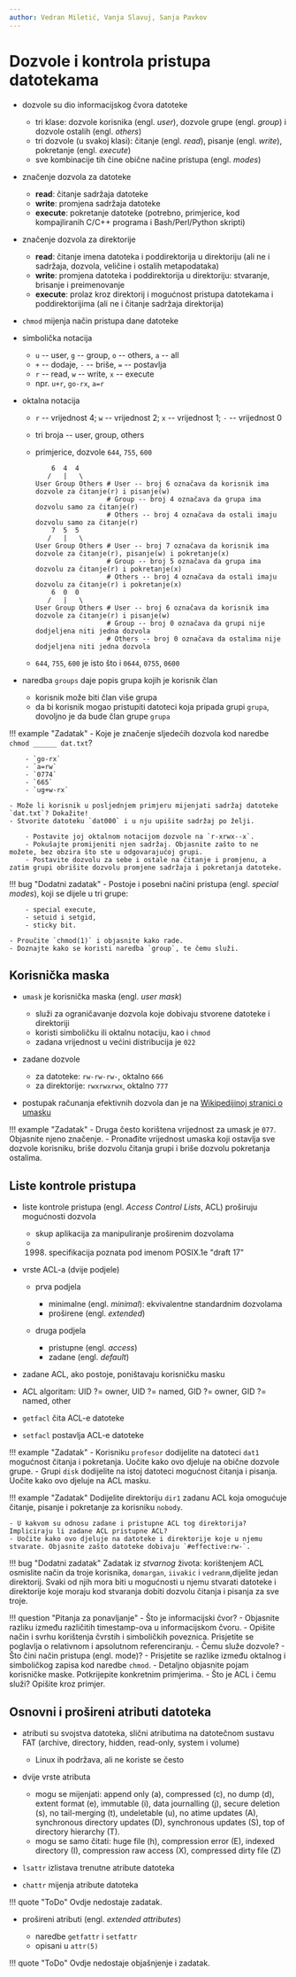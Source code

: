```yaml
---
author: Vedran Miletić, Vanja Slavuj, Sanja Pavkov
---
```


# Dozvole i kontrola pristupa datotekama

- dozvole su dio informacijskog čvora datoteke

    - tri klase: dozvole korisnika (engl. *user*), dozvole grupe (engl. *group*) i dozvole ostalih (engl. *others*)
    - tri dozvole (u svakoj klasi): čitanje (engl. *read*), pisanje (engl. *write*), pokretanje (engl. *execute*)
    - sve kombinacije tih čine obične načine pristupa (engl. *modes*)

- značenje dozvola za datoteke

    - **read**: čitanje sadržaja datoteke
    - **write**: promjena sadržaja datoteke
    - **execute**: pokretanje datoteke (potrebno, primjerice, kod kompajliranih C/C++ programa i Bash/Perl/Python skripti)

- značenje dozvola za direktorije

    - **read**: čitanje imena datoteka i poddirektorija u direktoriju (ali ne i sadržaja, dozvola, veličine i ostalih metapodataka)
    - **write**: promjena datoteka i poddirektorija u direktoriju: stvaranje, brisanje i preimenovanje
    - **execute**: prolaz kroz direktorij i mogućnost pristupa datotekama i poddirektorijima (ali ne i čitanje sadržaja direktorija)

- `chmod` mijenja način pristupa dane datoteke

- simbolička notacija

    - `u` -- user, `g` -- group, `o` -- others, `a` -- all
    - `+` -- dodaje, `-` -- briše, `=` -- postavlja
    - `r` -- read, `w` -- write, `x` -- execute
    - npr. `u+r`, `go-rx`, `a=r`

- oktalna notacija

    - `r` -- vrijednost 4; `w` -- vrijednost 2; `x` -- vrijednost 1; `-` -- vrijednost 0
    - tri broja -- user, group, others
    - primjerice, dozvole `644`, `755`, `600`

        ```
            6  4  4
           /   |   \
        User Group Others # User -- broj 6 označava da korisnik ima dozvole za čitanje(r) i pisanje(w)
                          # Group -- broj 4 označava da grupa ima dozvolu samo za čitanje(r)
                          # Others -- broj 4 označava da ostali imaju dozvolu samo za čitanje(r)
            7  5  5
           /   |   \
        User Group Others # User -- broj 7 označava da korisnik ima dozvole za čitanje(r), pisanje(w) i pokretanje(x)
                          # Group -- broj 5 označava da grupa ima dozvolu za čitanje(r) i pokretanje(x)
                          # Others -- broj 4 označava da ostali imaju dozvolu za čitanje(r) i pokretanje(x)
            6  0  0
           /   |   \
        User Group Others # User -- broj 6 označava da korisnik ima dozvole za čitanje(r) i pisanje(w)
                          # Group -- broj 0 označava da grupi nije dodjeljena niti jedna dozvola
                          # Others -- broj 0 označava da ostalima nije dodjeljena niti jedna dozvola
        ```

    - `644`, `755`, `600` je isto što i `0644`, `0755`, `0600`

- naredba `groups` daje popis grupa kojih je korisnik član

    - korisnik može biti član više grupa
    - da bi korisnik mogao pristupiti datoteci koja pripada grupi `grupa`, dovoljno je da bude član grupe `grupa`

!!! example "Zadatak"
    - Koje je značenje sljedećih dozvola kod naredbe `chmod ______ dat.txt`?

        - `go-rx`
        - `a=rw`
        - `0774`
        - `665`
        - `ug+w-rx`

    - Može li korisnik u posljednjem primjeru mijenjati sadržaj datoteke `dat.txt`? Dokažite!
    - Stvorite datoteku `dat000` i u nju upišite sadržaj po želji.

        - Postavite joj oktalnom notacijom dozvole na `r-xrwx--x`.
        - Pokušajte promijeniti njen sadržaj. Objasnite zašto to ne možete, bez obzira što ste u odgovarajućoj grupi.
        - Postavite dozvolu za sebe i ostale na čitanje i promjenu, a zatim grupi obrišite dozvolu promjene sadržaja i pokretanja datoteke.

!!! bug "Dodatni zadatak"
    - Postoje i posebni načini pristupa (engl. *special modes*), koji se dijele u tri grupe:

        - special execute,
        - setuid i setgid,
        - sticky bit.

    - Proučite `chmod(1)` i objasnite kako rade.
    - Doznajte kako se koristi naredba `group`, te čemu služi.

## Korisnička maska

- `umask` je korisnička maska (engl. *user mask*)

    - služi za ograničavanje dozvola koje dobivaju stvorene datoteke i direktoriji
    - koristi simboličku ili oktalnu notaciju, kao i `chmod`
    - zadana vrijednost u većini distribucija je `022`

- zadane dozvole

    - za datoteke: `rw-rw-rw-`, oktalno `666`
    - za direktorije: `rwxrwxrwx`, oktalno `777`

- postupak računanja efektivnih dozvola dan je na [Wikipedijinoj stranici o umasku](https://en.wikipedia.org/wiki/Umask)

!!! example "Zadatak"
    - Druga često korištena vrijednost za umask je `077`. Objasnite njeno značenje.
    - Pronađite vrijednost umaska koji ostavlja sve dozvole korisniku, briše dozvolu čitanja grupi i briše dozvolu pokretanja ostalima.

## Liste kontrole pristupa

- liste kontrole pristupa (engl. *Access Control Lists*, ACL) proširuju mogućnosti dozvola

    - skup aplikacija za manipuliranje proširenim dozvolama
    - 1998. specifikacija poznata pod imenom POSIX.1e "draft 17"

- vrste ACL-a (dvije podjele)

    - prva podjela

        - minimalne (engl. *minimal*): ekvivalentne standardnim dozvolama
        - proširene (engl. *extended*)

    - druga podjela

        - pristupne (engl. *access*)
        - zadane (engl. *default*)

- zadane ACL, ako postoje, poništavaju korisničku masku
- ACL algoritam: UID ?= owner, UID ?= named, GID ?= owner, GID ?= named, other
- `getfacl` čita ACL-e datoteke
- `setfacl` postavlja ACL-e datoteke

!!! example "Zadatak"
    - Korisniku `profesor` dodijelite na datoteci `dat1` mogućnost čitanja i pokretanja. Uočite kako ovo djeluje na obične dozvole grupe.
    - Grupi `disk` dodijelite na istoj datoteci mogućnost čitanja i pisanja. Uočite kako ovo djeluje na ACL masku.

!!! example "Zadatak"
    Dodijelite direktoriju `dir1` zadanu ACL koja omogućuje čitanje, pisanje i pokretanje za korisniku `nobody`.

    - U kakvom su odnosu zadane i pristupne ACL tog direktorija? Impliciraju li zadane ACL pristupne ACL?
    - Uočite kako ovo djeluje na datoteke i direktorije koje u njemu stvarate. Objasnite zašto datoteke dobivaju `#effective:rw-`.

!!! bug "Dodatni zadatak"
    Zadatak iz *stvarnog* života: korištenjem ACL osmislite način da troje korisnika, `domargan`, `iivakic` i `vedranm`,dijelite jedan direktorij. Svaki od njih mora biti u mogućnosti u njemu stvarati datoteke i direktorije koje moraju kod stvaranja dobiti dozvolu čitanja i pisanja za sve troje.

!!! question "Pitanja za ponavljanje"
    - Što je informacijski čvor?
    - Objasnite razliku između različitih timestamp-ova u informacijskom čvoru.
    - Opišite način i svrhu korištenja čvrstih i simboličkih poveznica. Prisjetite se poglavlja o relativnom i apsolutnom referenciranju.
    - Čemu služe dozvole?
    - Što čini način pristupa (engl. mode)?
    - Prisjetite se razlike između oktalnog i simboličkog zapisa kod naredbe `chmod`.
    - Detaljno objasnite pojam korisničke maske. Potkrijepite konkretnim primjerima.
    - Što je ACL i čemu služi? Opišite kroz primjer.

## Osnovni i prošireni atributi datoteka

- atributi su svojstva datoteka, slični atributima na datotečnom sustavu FAT (archive, directory, hidden, read-only, system i volume)

    - Linux ih podržava, ali ne koriste se često

- dvije vrste atributa

    - mogu se mijenjati: append only (a), compressed (c), no dump (d), extent format (e), immutable (i), data journalling (j), secure deletion (s), no tail-merging (t), undeletable (u), no atime updates (A), synchronous directory updates (D), synchronous updates (S), top of directory hierarchy (T).
    - mogu se samo čitati: huge file (h), compression error (E), indexed directory (I), compression raw access (X), compressed dirty file (Z)

- `lsattr` izlistava trenutne atribute datoteka
- `chattr` mijenja atribute datoteka

!!! quote "ToDo"
    Ovdje nedostaje zadatak.

- prošireni atributi (engl. *extended attributes*)

    - naredbe `getfattr` i `setfattr`
    - opisani u `attr(5)`

!!! quote "ToDo"
    Ovdje nedostaje objašnjenje i zadatak.
